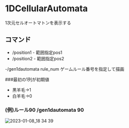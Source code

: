 # 1DCellularAutomata
1次元セルオートマトンを表示する

## コマンド
- /position1 - 範囲指定pos1
- /position2 - 範囲指定pos2

-/gen1dautomata  rule_num ゲームルール番号を指定して描画

###最初の1列が初期値
- 黒羊毛→1
- 白羊毛→0


### (例)ルール90 /gen1dautomata 90
![2023-01-08_18 34 39](https://user-images.githubusercontent.com/115648249/211189652-fa4a8f14-2323-43b0-b998-4f08b8fe3dcf.png)

